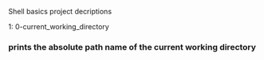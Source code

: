 Shell basics project decriptions

1: 0-current_working_directory
### prints the absolute path name of the current working directory

